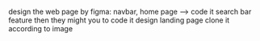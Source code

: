 design the web page by figma:
navbar, home page --> code it
search bar  feature then they might you to code it
design landing page
clone it according to image

